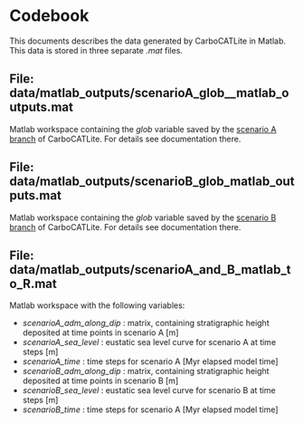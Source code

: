 # Codebook

This documents describes the data generated by CarboCATLite in Matlab. This data is stored in three separate _.mat_ files.

## File: data/matlab_outputs/scenarioA_glob__matlab_outputs.mat

Matlab workspace containing the _glob_ variable saved by the [scenario A branch](https://github.com/MindTheGap-ERC/CarboCATLite/tree/scenarioA) of CarboCATLite. For details see documentation there.

## File: data/matlab_outputs/scenarioB_glob_matlab_outputs.mat

Matlab workspace containing the _glob_ variable saved by the [scenario B branch](https://github.com/MindTheGap-ERC/CarboCATLite/tree/scenarioB) of CarboCATLite. For details see documentation there.

## File: data/matlab_outputs/scenarioA_and_B_matlab_to_R.mat

Matlab workspace with the following variables:

* _scenarioA_adm_along_dip_ : matrix, containing stratigraphic height deposited at time points in scenario A [m]
* _scenarioA_sea_level_ : eustatic sea level curve for scenario A at time steps [m]
* _scenarioA_time_ : time steps for scenario A [Myr elapsed model time]
* _scenarioB_adm_along_dip_ : matrix, containing stratigraphic height deposited at time points in scenario B [m]
* _scenarioB_sea_level_ : eustatic sea level curve for scenario B at time steps [m]
* _scenarioB_time_ : time steps for scenario A [Myr elapsed model time]
